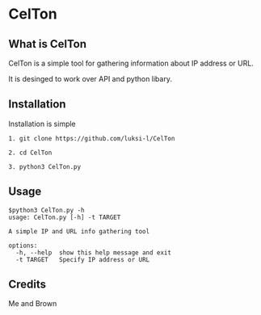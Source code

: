 # CelTon

## What is CelTon

CelTon is a simple tool for gathering information about IP address or URL.

It is desinged to work over API and python libary.

## Installation

Installation is simple
```
1. git clone https://github.com/luksi-l/CelTon

2. cd CelTon

3. python3 CelTon.py
```

## Usage

```
$python3 CelTon.py -h
usage: CelTon.py [-h] -t TARGET

A simple IP and URL info gathering tool

options:
  -h, --help  show this help message and exit
  -t TARGET   Specify IP address or URL
```

## Credits

Me and Brown

